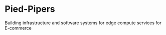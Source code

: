 # Pied-Pipers
Building infrastructure and software systems for edge compute services for E-commerce
